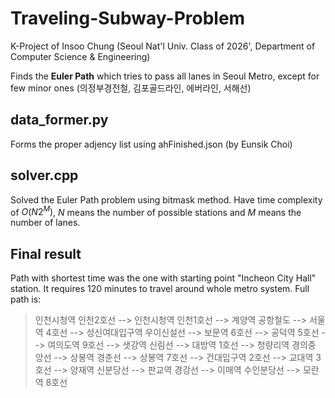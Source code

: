 # Traveling-Subway-Problem

K-Project of Insoo Chung (Seoul Nat'l Univ. Class of 2026', Department of Computer Science & Engineering)

Finds the **Euler Path** which tries to pass all lanes in Seoul Metro,
except for few minor ones (의정부경전철, 김포골드라인, 에버라인, 서해선)

## data_former.py
Forms the proper adjency list using ahFinished.json (by Eunsik Choi)

## solver.cpp
Solved the Euler Path problem using bitmask method.
Have time complexity of $O(N2^M)$, $N$ means the number of possible stations and $M$ means the number of lanes.

## Final result
Path with shortest time was the one with starting point "Incheon City Hall" station. It requires 120 minutes to travel around whole metro system.
Full path is:
> 인천시청역 인천2호선 --> 인천시청역 인천1호선 --> 계양역 공항철도 --> 서울역 4호선 --> 성신여대입구역 우이신설선 --> 보문역 6호선 --> 공덕역 5호선 --> 여의도역 9호선 --> 샛강역 신림선 --> 대방역 1호선 --> 청량리역 경의중 앙선 --> 상봉역 경춘선 --> 상봉역 7호선 --> 건대입구역 2호선 --> 교대역 3호선 --> 양재역 신분당선 --> 판교역 경강선 --> 이매역 수인분당선 --> 모란역 8호선
